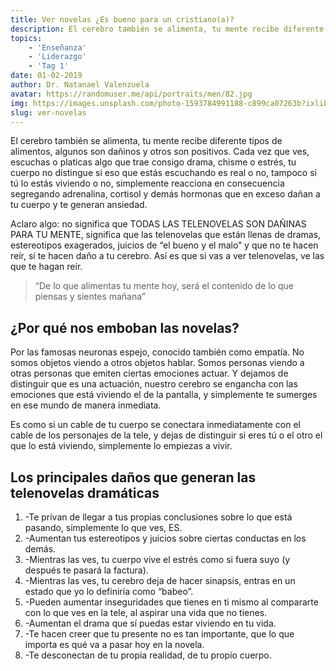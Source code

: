 ```yaml
---
title: Ver novelas ¿Es bueno para un cristiano(a)?
description: El cerebro también se alimenta, tu mente recibe diferente tipos de alimentos, algunos son dañinos y otros son positivos.
topics:
    - 'Enseñanza'
    - 'Liderazgo'
    - 'Tag 1'
date: 01-02-2019
author: Dr. Natanael Valenzuela
avatar: https://randomuser.me/api/portraits/men/82.jpg
img: https://images.unsplash.com/photo-1593784991188-c899ca07263b?ixlib=rb-1.2.1&ixid=MnwxMjA3fDB8MHxwaG90by1wYWdlfHx8fGVufDB8fHx8&auto=format&fit=crop&w=1170&q=80
slug: ver-novelas
---
```


El cerebro también se alimenta, tu mente recibe diferente tipos de alimentos, algunos son dañinos y otros son positivos.  Cada vez que ves, escuchas o platicas algo que trae consigo drama, chisme o estrés, tu cuerpo no distingue si eso que estás escuchando es real o no, tampoco si tú lo estás viviendo o no, simplemente reacciona en consecuencia segregando adrenalina, cortisol y demás hormonas que en exceso dañan a tu cuerpo y te generan ansiedad.

Aclaro algo: no significa que TODAS LAS TELENOVELAS SON DAÑINAS PARA TU MENTE, significa que las telenovelas que están llenas de dramas, estereotipos exagerados, juicios de “el bueno y el malo” y que no te hacen reír, sí te hacen daño a tu cerebro.  Así es que si vas a ver telenovelas, ve las que te hagan reír.

> “De lo que alimentas tu mente hoy, será el contenido de lo que piensas y sientes mañana”

## ¿Por qué nos emboban las novelas?

Por las famosas neuronas espejo, conocido también como empatía.  No somos objetos viendo a otros objetos hablar.  Somos personas viendo a otras personas que emiten ciertas emociones actuar.  Y dejamos de distinguir que es una actuación, nuestro cerebro se engancha con las emociones que está viviendo el de la pantalla, y simplemente te sumerges en ese mundo de manera inmediata.

Es como si un cable de tu cuerpo se conectara inmediatamente con el cable de los personajes de la tele, y dejas de distinguir si eres tú o el otro el que lo está viviendo, simplemente lo empiezas a vivir.

## Los principales daños que generan las telenovelas dramáticas

1. -Te privan de llegar a tus propias conclusiones sobre lo que está pasando, simplemente lo que ves, ES.
2. -Aumentan tus estereotipos y juicios sobre ciertas conductas en los demás.
3. -Mientras las ves, tu cuerpo vive el estrés como si fuera suyo (y después te pasará la factura).
4. -Mientras las ves, tu cerebro deja de hacer sinapsis, entras en un estado que yo lo definiría como “babeo”.
5. -Pueden aumentar inseguridades que tienes en ti mismo al compararte con lo que ves en la tele, al aspirar una vida que no tienes.
6. -Aumentan el drama que sí puedas estar viviendo en tu vida.
7. -Te hacen creer que tu presente no es tan importante, que lo que importa es qué va a pasar hoy en la novela.
8. -Te desconectan de tu propia realidad, de tu propio cuerpo.



